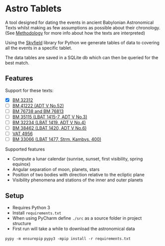 # Astro Tablets

A tool designed for dating the events in ancient Babylonian Astronomical Texts
whilst making as few assumptions as possible about their chronology. 
(See [Methodology](./documents/methodology.md) for more info about how the texts are interpreted)

Using the [Skyfield](https://rhodesmill.org/skyfield/) library for Python we 
generate tables of data to covering all the events in a specific tablet. 

The data tables are saved in a SQLite db which can then be queried for the best match.

## Features

Support for these texts:
- [X] [BM 32312](./documents/bm32312.md)
- [ ] [BM 41222 (ADT V No.52)](documents/bm41222.md)
- [ ] [BM 76738 and BM 76813](./documents/bm76738.md)
- [ ] [BM 35115 (LBAT 1415-7, ADT V No.3)](documents/bm35115.md)
- [ ] [BM 32234 (LBAT 1419, ADT V No.4)](documents/bm32234.md)
- [ ] [BM 38462 (LBAT 1420, ADT V No.6)](documents/bm38462.md)
- [ ] [VAT 4956](./documents/vat4956.md)
- [ ] [BM 33066 (LBAT 1477, Strm. Kambys. 400)](./documents/bm33066.md)

Supported features
- Compute a lunar calendar (sunrise, sunset, first visibility, spring equinox)
- Angular separation of moon, planets, stars
- Position of two bodies with direction relative to the ecliptic plane
- Visibility phenomena and stations of the inner and outer planets

## Setup

- Requires Python 3
- Install `requirements.txt`
- When using PyCharm define `./src` as a source folder in project structure
- First run will take a while to download the astronomical data

`pypy -m ensurepip`
`pypy3 -mpip install -r requirements.txt`

